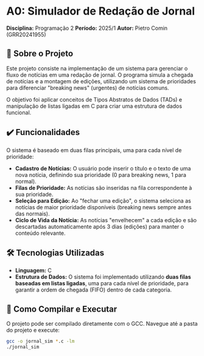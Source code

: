 # A0: Simulador de Redação de Jornal

**Disciplina:** Programação 2
**Período:** 2025/1
**Autor:** Pietro Comin (GRR20241955)

## 📰 Sobre o Projeto

Este projeto consiste na implementação de um sistema para gerenciar o fluxo de notícias em uma redação de jornal. O programa simula a chegada de notícias e a montagem de edições, utilizando um sistema de prioridades para diferenciar "breaking news" (urgentes) de notícias comuns.

O objetivo foi aplicar conceitos de Tipos Abstratos de Dados (TADs) e manipulação de listas ligadas em C para criar uma estrutura de dados funcional.

## ✔️ Funcionalidades

O sistema é baseado em duas filas principais, uma para cada nível de prioridade:

* **Cadastro de Notícias:** O usuário pode inserir o título e o texto de uma nova notícia, definindo sua prioridade (0 para breaking news, 1 para normal).
* **Filas de Prioridade:** As notícias são inseridas na fila correspondente à sua prioridade.
* **Seleção para Edição:** Ao "fechar uma edição", o sistema seleciona as notícias de maior prioridade disponíveis (breaking news sempre antes das normais).
* **Ciclo de Vida da Notícia:** As notícias "envelhecem" a cada edição e são descartadas automaticamente após 3 dias (edições) para manter o conteúdo relevante.

## 🛠️ Tecnologias Utilizadas

* **Linguagem:** C
* **Estrutura de Dados:** O sistema foi implementado utilizando **duas filas baseadas em listas ligadas**, uma para cada nível de prioridade, para garantir a ordem de chegada (FIFO) dentro de cada categoria.

## 🚀 Como Compilar e Executar

O projeto pode ser compilado diretamente com o GCC. Navegue até a pasta do projeto e execute:

```bash
gcc -o jornal_sim *.c -lm
./jornal_sim
